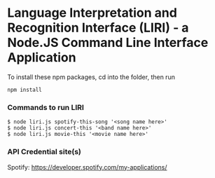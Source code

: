# Language Interpretation and Recognition Interface (LIRI) - a Node.JS Command Line Interface Application

To install these npm packages, cd into the folder, then run 

```
npm install 
```

### Commands to run LIRI

```
$ node liri.js spotify-this-song '<song name here>'
$ node liri.js concert-this '<band name here>'
$ node liri.js movie-this '<movie name here>'
```



### API Credential site(s)

Spotify: https://developer.spotify.com/my-applications/
